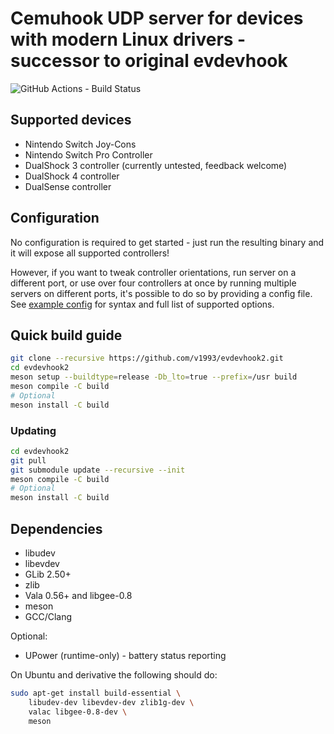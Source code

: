# Cemuhook UDP server for devices with modern Linux drivers - successor to original evdevhook
![GitHub Actions - Build Status](https://img.shields.io/github/actions/workflow/status/v1993/evdevhook2/meson.yml)

## Supported devices

* Nintendo Switch Joy-Cons
* Nintendo Switch Pro Controller
* DualShock 3 controller (currently untested, feedback welcome)
* DualShock 4 controller
* DualSense controller

## Configuration

No configuration is required to get started - just run the resulting binary and
it will expose all supported controllers!

However, if you want to tweak controller orientations, run server on a different
port, or use over four controllers at once by running multiple servers on
different ports, it's possible to do so by providing a config file. See
[example config](ExampleConfig.ini) for syntax and full list of supported options.

## Quick build guide

```bash
git clone --recursive https://github.com/v1993/evdevhook2.git
cd evdevhook2
meson setup --buildtype=release -Db_lto=true --prefix=/usr build
meson compile -C build
# Optional
meson install -C build
```

### Updating
```bash
cd evdevhook2
git pull
git submodule update --recursive --init
meson compile -C build
# Optional
meson install -C build
```

## Dependencies
* libudev
* libevdev
* GLib 2.50+
* zlib
* Vala 0.56+ and libgee-0.8
* meson
* GCC/Clang

Optional:
* UPower (runtime-only) - battery status reporting

On Ubuntu and derivative the following should do:

```bash
sudo apt-get install build-essential \
    libudev-dev libevdev-dev zlib1g-dev \
    valac libgee-0.8-dev \
    meson
```
